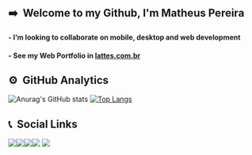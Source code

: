 ## ➡️ &nbsp;Welcome to my Github, I'm Matheus Pereira

#### - I’m looking to collaborate on mobile, desktop and web development

#### - See my Web Portfolio in [lattes.com.br](http://lattes.cnpq.br/2824633747018760)

## ⚙️ &nbsp;GitHub Analytics

![Anurag's GitHub stats](https://github-readme-stats.vercel.app/api?username=MatheusPDS07&show_icons=true&bg_color=00000000)
[![Top Langs](https://github-readme-stats.vercel.app/api/top-langs/?username=MatheusPDS07&layout=compact&bg_color=00000000)](https://github.com/MatheusPDS07/github-readme-stats)
  

## 📞 &nbsp;Social Links

<a href="https://twitter.com/matheuspds327" target="_blank"><img src="https://img.shields.io/badge/-Twitter-1ca0f1?style=for-the-badge&logo=twitter&logoColor=white" target="_blank"/></a><a href="https://github.com/MatheusPDS07" target="_blank"><img src="https://img.shields.io/badge/-Github-000?style=for-the-badge&logo=Github&logoColor=white" target="_blank"/></a><a href = "mailto:matheuspds327@gmail.com"><img src="https://img.shields.io/badge/Gmail-D14836?style=for-the-badge&logo=gmail&logoColor=white" target="_blank"></a><a href="https://www.linkedin.com/in/matheus-pereira-dos-santos-220215221/" target="_blank"><img src="https://img.shields.io/badge/-LinkedIn-%230077B5?style=for-the-badge&logo=linkedin&logoColor=white" target="_blank"></a>
<a href="https://wa.me/5522981066373" target="_blank"><img src="https://img.shields.io/badge/-WHATSAPP-40D031?style=for-the-badge&logo=whatsapp&logoColor=white" target="_blank"/></a>
